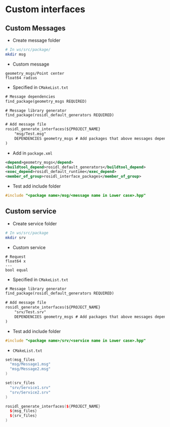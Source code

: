 # Custom interfaces

## Custom Messages

- Create message folder
```bash
# In ws/src/package/
mkdir msg
```

- Custom message
```msg
geometry_msgs/Point center
float64 radius
```

- Specified in ```CMakeList.txt```
```txt
# Message dependencies
find_package(geometry_msgs REQUIRED)

# Message library generator
find_package(rosidl_default_generators REQUIRED)
```
```txt
# Add message file
rosidl_generate_interfaces(${PROJECT_NAME}
    "msg/Test.msg"
    DEPENDENCIES geometry_msgs # Add packages that above messages depend on, in this case geometry_msgs for Sphere.msg
)
```

- Add in ```package.xml```
```xml
<depend>geometry_msgs</depend>
<buildtool_depend>rosidl_default_generators</buildtool_depend>
<exec_depend>rosidl_default_runtime</exec_depend>
<member_of_group>rosidl_interface_packages</member_of_group>
```

- Test add include folder
```cpp
#include "<package name>/msg/<message name in Lower case>.hpp"
```


## Custom service

- Create service folder
```bash
# In ws/src/package
mkdir srv
```

- Custom service
```srv
# Request
float64 x
---
bool equal
```

- Specified in ```CMakeList.txt```
```txt
# Message library generator
find_package(rosidl_default_generators REQUIRED)
```
```txt
# Add message file
rosidl_generate_interfaces(${PROJECT_NAME}
    "srv/Test.srv"
    DEPENDENCIES geometry_msgs # Add packages that above messages depend on, in this case geometry_msgs for Sphere.msg
)
```

- Test add include folder
```cpp
#include "<package name>/srv/<service name in Lower case>.hpp"
```


- ```CMakeList.txt```
```cpp
set(msg_files
  "msg/Message1.msg"
  "msg/Message2.msg"
)

set(srv_files
  "srv/Service1.srv"
  "srv/Service2.srv"
)

rosidl_generate_interfaces(${PROJECT_NAME}
  ${msg_files}
  ${srv_files}
)
```